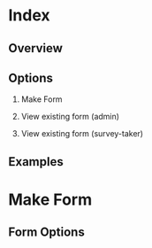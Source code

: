 # Index

## Overview

## Options

1. Make Form

2. View existing form (admin)

3. View existing form (survey-taker)

## Examples

# Make Form

## Form Options

